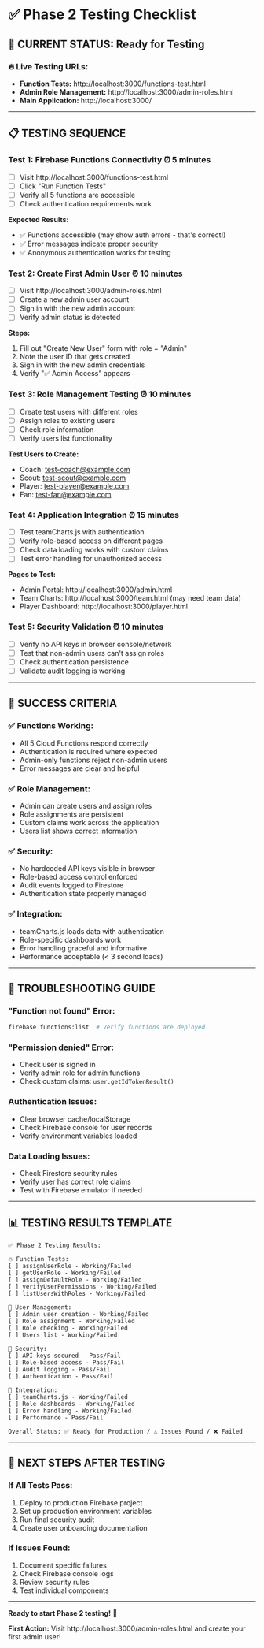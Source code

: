 # ✅ Phase 2 Testing Checklist

## 🎯 **CURRENT STATUS: Ready for Testing**

### **🔥 Live Testing URLs:**

- **Function Tests:** http://localhost:3000/functions-test.html
- **Admin Role Management:** http://localhost:3000/admin-roles.html
- **Main Application:** http://localhost:3000/

---

## 📋 **TESTING SEQUENCE**

### **Test 1: Firebase Functions Connectivity** ⏰ 5 minutes

- [ ] Visit http://localhost:3000/functions-test.html
- [ ] Click "Run Function Tests"
- [ ] Verify all 5 functions are accessible
- [ ] Check authentication requirements work

**Expected Results:**

- ✅ Functions accessible (may show auth errors - that's correct!)
- ✅ Error messages indicate proper security
- ✅ Anonymous authentication works for testing

### **Test 2: Create First Admin User** ⏰ 10 minutes

- [ ] Visit http://localhost:3000/admin-roles.html
- [ ] Create a new admin user account
- [ ] Sign in with the new admin account
- [ ] Verify admin status is detected

**Steps:**

1. Fill out "Create New User" form with role = "Admin"
2. Note the user ID that gets created
3. Sign in with the new admin credentials
4. Verify "✅ Admin Access" appears

### **Test 3: Role Management Testing** ⏰ 10 minutes

- [ ] Create test users with different roles
- [ ] Assign roles to existing users
- [ ] Check role information
- [ ] Verify users list functionality

**Test Users to Create:**

- Coach: test-coach@example.com
- Scout: test-scout@example.com
- Player: test-player@example.com
- Fan: test-fan@example.com

### **Test 4: Application Integration** ⏰ 15 minutes

- [ ] Test teamCharts.js with authentication
- [ ] Verify role-based access on different pages
- [ ] Check data loading works with custom claims
- [ ] Test error handling for unauthorized access

**Pages to Test:**

- Admin Portal: http://localhost:3000/admin.html
- Team Charts: http://localhost:3000/team.html (may need team data)
- Player Dashboard: http://localhost:3000/player.html

### **Test 5: Security Validation** ⏰ 10 minutes

- [ ] Verify no API keys in browser console/network
- [ ] Test that non-admin users can't assign roles
- [ ] Check authentication persistence
- [ ] Validate audit logging is working

---

## 🎯 **SUCCESS CRITERIA**

### ✅ **Functions Working:**

- All 5 Cloud Functions respond correctly
- Authentication is required where expected
- Admin-only functions reject non-admin users
- Error messages are clear and helpful

### ✅ **Role Management:**

- Admin can create users and assign roles
- Role assignments are persistent
- Custom claims work across the application
- Users list shows correct information

### ✅ **Security:**

- No hardcoded API keys visible in browser
- Role-based access control enforced
- Audit events logged to Firestore
- Authentication state properly managed

### ✅ **Integration:**

- teamCharts.js loads data with authentication
- Role-specific dashboards work
- Error handling graceful and informative
- Performance acceptable (< 3 second loads)

---

## 🚨 **TROUBLESHOOTING GUIDE**

### **"Function not found" Error:**

```bash
firebase functions:list  # Verify functions are deployed
```

### **"Permission denied" Error:**

- Check user is signed in
- Verify admin role for admin functions
- Check custom claims: `user.getIdTokenResult()`

### **Authentication Issues:**

- Clear browser cache/localStorage
- Check Firebase console for user records
- Verify environment variables loaded

### **Data Loading Issues:**

- Check Firestore security rules
- Verify user has correct role claims
- Test with Firebase emulator if needed

---

## 📊 **TESTING RESULTS TEMPLATE**

```
✅ Phase 2 Testing Results:

🔥 Function Tests:
[ ] assignUserRole - Working/Failed
[ ] getUserRole - Working/Failed
[ ] assignDefaultRole - Working/Failed
[ ] verifyUserPermissions - Working/Failed
[ ] listUsersWithRoles - Working/Failed

👥 User Management:
[ ] Admin user creation - Working/Failed
[ ] Role assignment - Working/Failed
[ ] Role checking - Working/Failed
[ ] Users list - Working/Failed

🔐 Security:
[ ] API keys secured - Pass/Fail
[ ] Role-based access - Pass/Fail
[ ] Audit logging - Pass/Fail
[ ] Authentication - Pass/Fail

🎯 Integration:
[ ] teamCharts.js - Working/Failed
[ ] Role dashboards - Working/Failed
[ ] Error handling - Working/Failed
[ ] Performance - Pass/Fail

Overall Status: ✅ Ready for Production / ⚠️ Issues Found / ❌ Failed
```

---

## 🚀 **NEXT STEPS AFTER TESTING**

### **If All Tests Pass:**

1. Deploy to production Firebase project
2. Set up production environment variables
3. Run final security audit
4. Create user onboarding documentation

### **If Issues Found:**

1. Document specific failures
2. Check Firebase console logs
3. Review security rules
4. Test individual components

---

**Ready to start Phase 2 testing!** 🧪

**First Action:** Visit http://localhost:3000/admin-roles.html and create your first admin user!

